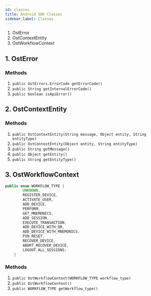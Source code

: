 ```yaml
---
id: classes
title: Android SDK Classes
sidebar_label: Classes
---
```


1. OstError 
2. OstContextEntity
3. OstWorkflowContext

## 1. OstError

### Methods

1. `public OstErrors.ErrorCode getErrorCode()`
2. `public String getInternalErrorCode()`
3. `public boolean isApiError()`

## 2. OstContextEntity


### Methods

1. `public OstContextEntity(String message, Object entity, String entityType)`
2. `public OstContextEntity(Object entity, String entityType)`
3. `public String getMessage()`
4. `public Object getEntity()`
5. `public String getEntityType()`


## 3. OstWorkflowContext

```java
public enum WORKFLOW_TYPE {
        UNKNOWN,
        REGISTER_DEVICE,
        ACTIVATE_USER,
        ADD_DEVICE,
        PERFORM,
        GET_MNEMONICS,
        ADD_SESSION,
        EXECUTE_TRANSACTION,
        ADD_DEVICE_WITH_QR,
        ADD_DEVICE_WITH_MNEMONICS,
        PIN_RESET,
        RECOVER_DEVICE,
        ABORT_RECOVER_DEVICE,
        LOGOUT_ALL_SESSIONS;
    }
```

### Methods

1. `public OstWorkflowContext(WORKFLOW_TYPE workflow_type)`
2. `public OstWorkflowContext()`
3. `public WORKFLOW_TYPE getWorkflow_type()`